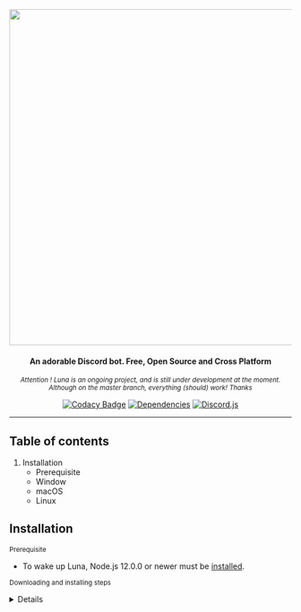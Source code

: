 <div align="center">

  <img src="https://raw.githubusercontent.com/Asgarrrr/Luna/master/src/resources/Assets/Luna.png" width="600px">

  <h4> An adorable Discord bot. Free, Open Source and Cross Platform </h4>

  <i><small> Attention ! Luna is an ongoing project, and is still under development at the moment. Although on the master branch, everything (should) work! Thanks </small></i>

  [![Codacy Badge](https://img.shields.io/codacy/grade/1770b308454b4ea5915d6b9fe1c631f3?color=2714E0&style=flat-square)](https://www.codacy.com/manual/Asgarrrrr/Luna?utm_source=github.com&utm_medium=referral&utm_content=Asgarrrrr/Luna&utm_campaign=Badge_Grade)
  [![Dependencies](https://img.shields.io/david/Asgarrrrr/Luna?color=4F36EC&style=flat-square)](https://david-dm.org/Asgarrrrr/Luna)
  [![Discord.js](https://img.shields.io/badge/Discord.js-V.12-7354F6?style=flat-square)](https://www.npmjs.com/package/discord.js)

</div>

* * *



## Table of contents

1. Installation
    - Prerequisite
    - Window
    - macOS
    - Linux

## Installation

<small> Prerequisite </small>

-   To wake up Luna, Node.js 12.0.0 or newer must be [installed](https://nodejs.org/en/download/).

<small> Downloading and installing steps </small>

<details><h2><summary>Window</h2></summary>
<p>

#### yes, even hidden code blocks!

```python
print("hello world!")
```

</p>
</details>



<!-- <div align="center">

  <img src="https://raw.githubusercontent.com/Asgarrrr/Luna/master/src/resources/Assets/Luna.png" width="600px">

#### An adorable Discord bot. Free, Open Source and Cross Platform

##### Attention ! Luna is an ongoing project, and is still under development at the moment. Although on the master branch, everything (should) work! Thanks

[![Codacy Badge](https://img.shields.io/codacy/grade/1770b308454b4ea5915d6b9fe1c631f3?color=2714E0&style=flat-square)](https://www.codacy.com/manual/Asgarrrrr/Luna?utm_source=github.com&utm_medium=referral&utm_content=Asgarrrrr/Luna&utm_campaign=Badge_Grade)
[![Dependencies](https://img.shields.io/david/Asgarrrrr/Luna?color=4F36EC&style=flat-square)](https://david-dm.org/Asgarrrrr/Luna)
[![Discord.js](https://img.shields.io/badge/Discord.js-V.12-7354F6?style=flat-square)](https://www.npmjs.com/package/discord.js)

[Todo](#Todo) • [Installation](#Todo)



* * *

</div>

## Todo

-   [ ] Make Luna at least bilingual English - French, and have all commands and events translated
-   [ ] Finish event management

## Installation

<details><summary>CLICK ME</summary>
<p>

#### yes, even hidden code blocks!

```python
print("hello world!")
```

</p>
</details>

<small> Prerequisite </small>

-   To wake up Luna, Node.js 12.0.0 or newer must be [installed](https://nodejs.org/en/download/).

##### Downloading and installing steps

1.  **[Download](https://github.com/Asgarrrrr/Luna/archive/master.zip)** the latest version of Luna.

2.  Configure Luna :
    -   Run `npm i`
    -   You will need to create a bot application in the **[developers space](https://discordapp.com/developers/applications/me)**
    -   complete the required information in the `config.json` file, **and that's it !**

3.  Getting Started
    -   Run `node luna.js`
    -   **Luna is now operational ! 🎉** -->